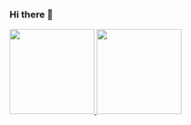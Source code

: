 ### Hi there 👋


<div>
  <a href="https://github.com/Lucio-Lopes">
  <img height="150em" src="https://github-readme-stats.vercel.app/api?username=Lucio-Lopes&show_icons=true&theme=dark&include_all_commits=true&count_private=true"/>
  <img height="150em" src="https://github-readme-stats.vercel.app/api/top-langs/?username=Lucio-Lopes&hide=jupyter%20notebook&layout=compact&langs_count=6&theme=dark"/>
</div>
